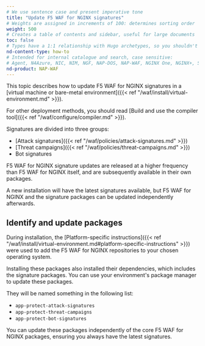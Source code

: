 ```yaml
---
# We use sentence case and present imperative tone
title: "Update F5 WAF for NGINX signatures"
# Weights are assigned in increments of 100: determines sorting order
weight: 500
# Creates a table of contents and sidebar, useful for large documents
toc: false
# Types have a 1:1 relationship with Hugo archetypes, so you shouldn't need to change this
nd-content-type: how-to
# Intended for internal catalogue and search, case sensitive:
# Agent, N4Azure, NIC, NIM, NGF, NAP-DOS, NAP-WAF, NGINX One, NGINX+, Solutions, Unit
nd-product: NAP-WAF
---
```


This topic describes how to update F5 WAF for NGINX signatures in a [virtual machine or bare-metal environment]({{< ref "/waf/install/virtual-environment.md" >}}).

For other deployment methods, you should read [Build and use the compiler tool]({{< ref "/waf/configure/compiler.md" >}}).

Signatures are divided into three groups:

- [Attack signatures]({{< ref "/waf/policies/attack-signatures.md" >}})
- [Threat campaigns]({{< ref "/waf/policies/threat-campaigns.md" >}})
- Bot signatures

F5 WAF for NGINX signature updates are released at a higher frequency than F5 WAF for NGINX itself, and are subsequently available in their own packages.

A new installation will have the latest signatures available, but F5 WAF for NGINX and the signature packages can be updated independently afterwards.

## Identify and update packages

During installation, the [Platform-specific instructions]({{< ref "/waf/install/virtual-environment.md#platform-specific-instructions" >}}) were used to add the F5 WAF for NGINX repositories to your chosen operating system.

Installing these packages also installed their dependencies, which includes the signature packages. You can use your environment's package manager to update these packages.

They will be named something in the following list:

- `app-protect-attack-signatures`
- `app-protect-threat-campaigns`
- `app-protect-bot-signatures`

You can update these packages independently of the core F5 WAF for NGINX packages, ensuring you always have the latest signatures.
